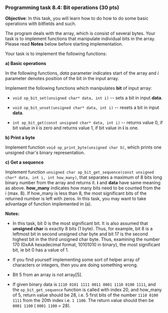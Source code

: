 ### Programming task 8.4: Bit operations (30 pts)

**Objective**: In this task, you will learn how to do how to do some basic operations 
with bitfields and such.

The program deals with the array, which is consist of several bytes. Your task is 
to implement functions that manipulate individual bits in the array. Please read 
**Notes** below before starting implementation. 

Your task is to implement the following functions:

**a) Basic operations**

In the following functions, *data* parameter indicates start of the array and *i* 
parameter denotes position of the bit in the input array.

Implement the following functions which manipulates **bit** of input array:

* `void op_bit_set(unsigned char* data, int i)` -- sets a bit in input **data**.

* `void op_bit_unset(unsigned char* data, int i)` -- resets a bit in input **data**.

* `int op_bit_get(const unsigned char* data, int i)` -- returns value 0, if bit value 
   in **i** is zero and returns value 1, if bit value in **i** is one.

**b) Print a byte**

Implement function `void op_print_byte(unsigned char b)`, which prints one unsigned char's binary representation.

**c) Get a sequence**

Implement function `unsigned char op_bit_get_sequence(const unsigned char* data, int i, int how_many)`, that separates a maximum of 8 bits long binary number from the array 
and returns it. **i** and **data** have same meaning as above. **how_many** indicates
how many bits need to be counted from the i (max. 8). If how_many is less than 8, 
the most significant bits of the returned number is left with zeros. In this
task, you may want to take advantage of function implemented in (a).

**Notes:**

  * In this task, bit 0 is the most significant bit. It is also assumed that **unsigned 
    char** is exactly 8 bits (1 byte). Thus, for example, bit 8 is a leftmost bit in second 
    unsigned char byte and bit 17 is the second highest bit in the third unsigned 
    char byte. Thus, examining the number 170 (0xAA hexadecimal format, 10101010 
    in binary), the most significant bit, ie bit 0 has a value of 1.
  
  * If you find yourself implementing some sort of helper array of characters or 
    integers, then you are doing something wrong.
    
  * Bit 5 from an array is not array[5].
  
  * If given binary data is `1110 0101 1111 0011 0001 1110 0100 1111`, 
    and the `op_bit_get_sequence` function is called with index 20, and how_many of 5,
    return value should be 28, i.e. 5 first bits of the number `1110 0100 1111` 
    from the 20th index i.e. `1 1100`. The return value should then be `0001 1100` 
    ( ` 0001 1100 ` = 28).
